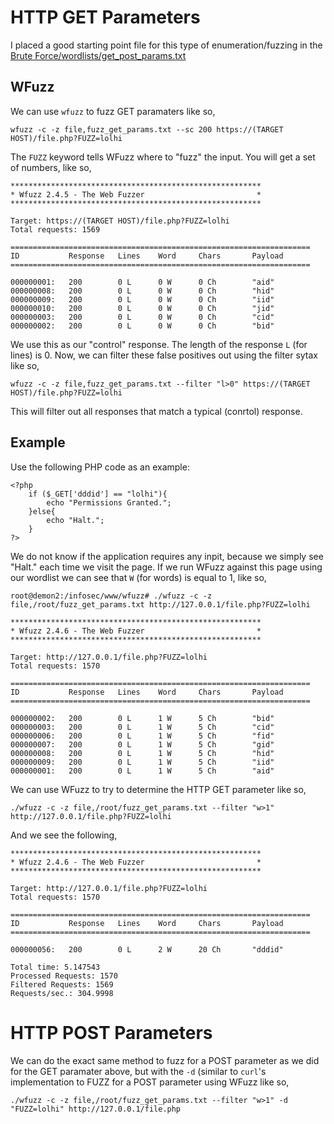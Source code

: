# HTTP GET Parameters
I placed a good starting point file for this type of enumeration/fuzzing in the [Brute Force/wordlists/get_post_params.txt](https://github.com/weaknetlabs/Penetration-Testing-Grimoire/blob/master/Brute%20Force/wordlists/get_post_params.txt) 
## WFuzz
We can use `wfuzz` to fuzz GET paramaters like so,
```
wfuzz -c -z file,fuzz_get_params.txt --sc 200 https://(TARGET HOST)/file.php?FUZZ=lolhi
```
The `FUZZ` keyword tells WFuzz where to "fuzz" the input. You will get a set of numbers, like so,
```
********************************************************
* Wfuzz 2.4.5 - The Web Fuzzer                         *
********************************************************

Target: https://(TARGET HOST)/file.php?FUZZ=lolhi
Total requests: 1569

===================================================================
ID           Response   Lines    Word     Chars       Payload
===================================================================

000000001:   200        0 L      0 W      0 Ch        "aid"
000000008:   200        0 L      0 W      0 Ch        "hid"
000000009:   200        0 L      0 W      0 Ch        "iid"
000000010:   200        0 L      0 W      0 Ch        "jid"
000000003:   200        0 L      0 W      0 Ch        "cid"
000000002:   200        0 L      0 W      0 Ch        "bid"
```
We use this as our "control" response. The length of the response `L` (for lines) is 0. Now, we can filter these false positives out using the filter sytax like so,
```
wfuzz -c -z file,fuzz_get_params.txt --filter "l>0" https://(TARGET HOST)/file.php?FUZZ=lolhi
```
This will filter out all responses that match a typical (conrtol) response.

## Example
Use the following PHP code as an example:
```
<?php
	if ($_GET['dddid'] == "lolhi"){
		echo "Permissions Granted.";
	}else{
		echo "Halt.";
	}
?>
```
We do not know if the application requires any inpit, because we simply see "Halt." each time we visit the page. 
If we run WFuzz against this page using our wordlist we can see that `W` (for words) is equal to 1, like so,
```
root@demon2:/infosec/www/wfuzz# ./wfuzz -c -z file,/root/fuzz_get_params.txt http://127.0.0.1/file.php?FUZZ=lolhi

********************************************************
* Wfuzz 2.4.6 - The Web Fuzzer                         *
********************************************************

Target: http://127.0.0.1/file.php?FUZZ=lolhi
Total requests: 1570

===================================================================
ID           Response   Lines    Word     Chars       Payload
===================================================================

000000002:   200        0 L      1 W      5 Ch        "bid"
000000003:   200        0 L      1 W      5 Ch        "cid"
000000006:   200        0 L      1 W      5 Ch        "fid"
000000007:   200        0 L      1 W      5 Ch        "gid"
000000008:   200        0 L      1 W      5 Ch        "hid"
000000009:   200        0 L      1 W      5 Ch        "iid"
000000001:   200        0 L      1 W      5 Ch        "aid"
```
We can use WFuzz to try to determine the HTTP GET parameter like so,
```
./wfuzz -c -z file,/root/fuzz_get_params.txt --filter "w>1" http://127.0.0.1/file.php?FUZZ=lolhi
```
And we see the following,
```
********************************************************
* Wfuzz 2.4.6 - The Web Fuzzer                         *
********************************************************

Target: http://127.0.0.1/file.php?FUZZ=lolhi
Total requests: 1570

===================================================================
ID           Response   Lines    Word     Chars       Payload
===================================================================

000000056:   200        0 L      2 W      20 Ch       "dddid"

Total time: 5.147543
Processed Requests: 1570
Filtered Requests: 1569
Requests/sec.: 304.9998

```
# HTTP POST Parameters
We can do the exact same method to fuzz for a POST parameter as we did for the GET paramater above, but with the `-d` (similar to `curl`'s implementation to FUZZ for a POST parameter using WFuzz like so,
```
./wfuzz -c -z file,/root/fuzz_get_params.txt --filter "w>1" -d "FUZZ=lolhi" http://127.0.0.1/file.php
```

